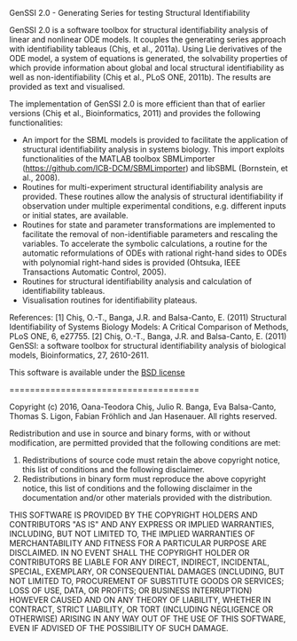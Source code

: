 GenSSI 2.0 - Generating Series for testing Structural Identifiability

GenSSI 2.0 is a software toolbox for structural identifiability analysis of linear and nonlinear ODE models. It couples the generating series approach with identifiability tableaus (Chiş, et al., 2011a). Using Lie derivatives of the ODE model, a system of equations is generated, the solvability properties of which provide information about global and local structural identifiability as well as non-identifiability (Chiş et al., PLoS ONE, 2011b). The results are provided as text and visualised.
The implementation of GenSSI 2.0 is more efficient than that of earlier versions (Chiş et al., Bioinformatics, 2011) and provides the following functionalities:- An import for the SBML models is provided to facilitate the application of structural identifiability analysis in systems biology. This import exploits functionalities of the MATLAB toolbox SBMLimporter (https://github.com/ICB-DCM/SBMLimporter) and libSBML (Bornstein, et al., 2008).- Routines for multi-experiment structural identifiability analysis are provided. These routines allow the analysis of structural identifiability if observation under multiple experimental conditions, e.g. different inputs or initial states, are available.- Routines for state and parameter transformations are implemented to facilitate the removal of non-identifiable parameters and rescaling the variables. To accelerate the symbolic calculations, a routine for the automatic reformulations of ODEs with rational right-hand sides to ODEs with polynomial right-hand sides is provided (Ohtsuka, IEEE Transactions Automatic Control, 2005).- Routines for structural identifiability analysis and calculation of identifiability tableaus.
- Visualisation routines for identifiability plateaus.

References:
[1] Chiş, O.-T., Banga, J.R. and Balsa-Canto, E. (2011) Structural Identifiability of Systems Biology Models: A Critical Comparison of Methods, PLoS ONE, 6, e27755.
[2] Chiş, O.-T., Banga, J.R. and Balsa-Canto, E. (2011) GenSSI: a software toolbox for structural identifiability analysis of biological models, Bioinformatics, 27, 2610-2611.

This software is available under the <a href="http://www.opensource.org/licenses/bsd-license.php" target="_blank">BSD license</a>
 
=====================================

Copyright (c) 2016, Oana-Teodora Chiş, Julio R. Banga, Eva Balsa-Canto, Thomas S. Ligon, Fabian Fröhlich and Jan Hasenauer.
All rights reserved.
 
Redistribution and use in source and binary forms, with or without modification, are permitted provided that the following conditions are met:
1) Redistributions of source code must retain the above copyright notice, this list of conditions and the following disclaimer.
2) Redistributions in binary form must reproduce the above copyright notice, this list of conditions and the following disclaimer in the documentation and/or other materials provided with the distribution.
 
THIS SOFTWARE IS PROVIDED BY THE COPYRIGHT HOLDERS AND CONTRIBUTORS "AS IS" AND ANY EXPRESS OR IMPLIED WARRANTIES, INCLUDING, BUT NOT LIMITED TO, THE IMPLIED WARRANTIES OF MERCHANTABILITY AND FITNESS FOR A PARTICULAR PURPOSE ARE DISCLAIMED. IN NO EVENT SHALL THE COPYRIGHT HOLDER OR CONTRIBUTORS BE LIABLE FOR ANY DIRECT, INDIRECT, INCIDENTAL, SPECIAL, EXEMPLARY, OR CONSEQUENTIAL DAMAGES (INCLUDING, BUT NOT LIMITED TO, PROCUREMENT OF SUBSTITUTE GOODS OR SERVICES; LOSS OF USE, DATA, OR PROFITS; OR BUSINESS INTERRUPTION) HOWEVER CAUSED AND ON ANY THEORY OF LIABILITY, WHETHER IN CONTRACT, STRICT LIABILITY, OR TORT (INCLUDING NEGLIGENCE OR OTHERWISE) ARISING IN ANY WAY OUT OF THE USE OF THIS SOFTWARE, EVEN IF ADVISED OF THE POSSIBILITY OF SUCH DAMAGE.
